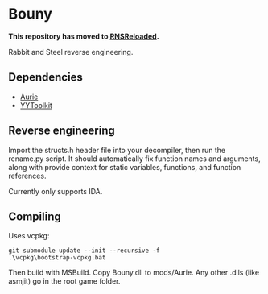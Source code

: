 # Bouny

**This repository has moved to [RNSReloaded](https://github.com/NotNite/RNSReloaded).**

Rabbit and Steel reverse engineering.

## Dependencies

- [Aurie](https://github.com/AurieFramework/Aurie)
- [YYToolkit](https://github.com/AurieFramework/YYToolkit)

## Reverse engineering

Import the structs.h header file into your decompiler, then run the rename.py script. It should automatically fix function names and arguments, along with provide context for static variables, functions, and function references.

Currently only supports IDA.

## Compiling

Uses vcpkg:

```shell
git submodule update --init --recursive -f
.\vcpkg\bootstrap-vcpkg.bat
```

Then build with MSBuild. Copy Bouny.dll to mods/Aurie. Any other .dlls (like asmjit) go in the root game folder.
